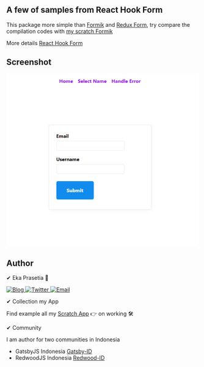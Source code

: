 ## A few of samples from React Hook Form

This package more simple than [Formik](https://jaredpalmer.com/formik/) and [Redux Form](https://redux-form.com/8.3.0/), try compare the compilation codes with [my scratch Formik](https://github.com/ekaone/useFormik)

More details [React Hook Form](https://react-hook-form.com/)

## Screenshot

<p align="center">
  <a href="https://ekaone.github.io/ReactHookForm-Goodies/">
    <img src="./src/assets/banner.png" alt="EMS Solution" />
  </a>
</p>

## Author

✔ Eka Prasetia 🤵

<a href="https://www.ekaprasetia.com/">
  <img src="https://img.shields.io/badge/Writer-Blog-orange" alt="Blog" />
</a>

<a href="https://twitter.com/dannyeka">
  <img src="https://img.shields.io/badge/Tweet-Twitter-blue" alt="Twitter" />
</a>

<a href="mailto:ekaone3033@gmail.com">
  <img src="https://img.shields.io/badge/Email-ekaone3033@gmail.com-yellow" alt="Email" />
</a>

✔ Collection my App

Find example all my [Scratch App](https://twolevel.net) 👉 on working 🛠

✔ Community

I am author for two communities in Indonesia

- GatsbyJS Indonesia [Gatsby-ID](https://gatsbyjs.id)
- RedwoodJS Indonesia [Redwood-ID](https://redwoodjs.id)
